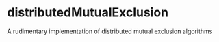 # distributedMutualExclusion
A rudimentary implementation of distributed mutual exclusion algorithms
